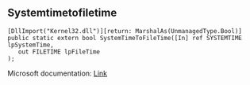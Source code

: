 ## Systemtimetofiletime

```
[DllImport("Kernel32.dll")][return: MarshalAs(UnmanagedType.Bool)]
public static extern bool SystemTimeToFileTime([In] ref SYSTEMTIME lpSystemTime,
   out FILETIME lpFileTime
);
```

Microsoft documentation: [Link](https://learn.microsoft.com/en-us/windows/win32/api/timezoneapi/nf-timezoneapi-systemtimetofiletime)
